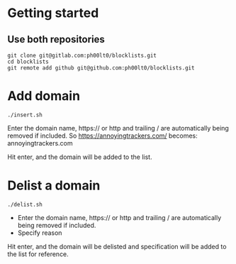 # Getting started

## Use both repositories

```
git clone git@gitlab.com:ph00lt0/blocklists.git
cd blocklists
git remote add github git@github.com:ph00lt0/blocklists.git
```


# Add domain

```
./insert.sh
```

Enter the domain name, https:// or http and trailing / are automatically being removed if included.
So https://annoyingtrackers.com/ becomes: annoyingtrackers.com

Hit enter, and the domain will be added to the list.



# Delist a domain

```
./delist.sh
```

- Enter the domain name, https:// or http and trailing / are automatically being removed if included.
- Specify reason

Hit enter, and the domain will be delisted and specification will be added to the list for reference.
